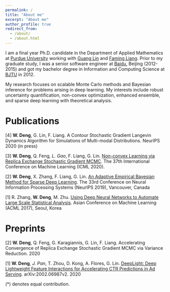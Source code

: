 ```yaml
---
permalink: /
title: "About me"
excerpt: "About me"
author_profile: true
redirect_from: 
  - /about/
  - /about.html
---
```


I am a final year Ph.D. candidate in the Department of Applied Mathematics at [Purdue University](https://www.purdue.edu/science/) working with [Guang Lin](https://www.math.purdue.edu/~lin491/) and [Faming Liang](https://www.stat.purdue.edu/~fmliang/). Prior to my graduate study, I was a senior software engineer at [Baidu](https://www.baidu.com/), Beijing (2012-2015) and got my bachelor degree in Information and Computing Science at [BJTU](https://www.bjtu.edu.cn/) in 2012.

My research focuses on scalable Monte Carlo methods and Bayesian inference for problems arising in deep learning. My interests include robust uncertainty quantification, non-convex optimization, enhanced ensemble, and sparse deep learning with theoretical analysis.




Publications
======


[4] **W. Deng**, G. Lin, F. Liang. A Contour Stochastic Gradient Langevin Dynamics Algorithm for Simulations of Multi-modal Distributions. NeurIPS 2020 (in press)


[3] **W. Deng**, Q. Feng<sup>*</sup>, L. Gao<sup>*</sup>, F. Liang, G. Lin. [Non-convex Learning via Replica Exchange Stochastic Gradient MCMC](https://arxiv.org/pdf/2008.05367.pdf). The 37th International Conference on Machine Learning (ICML 2020).


[2] **W. Deng**, X. Zhang, F. Liang, G. Lin. [An Adaptive Empirical Bayesian Method for Sparse Deep Learning](https://arxiv.org/pdf/1910.10791.pdf). The 33rd Conference on Neural Information Processing Systems (NeurIPS 2019), Vancouver, Canada

[1] R. Zhang, **W. Deng**, M. Zhu. [Using Deep Neural Networks to Automate Large Scale Statistical Analysis](https://arxiv.org/pdf/1708.03027.pdf). Asian Conference on Machine Learning (ACML 2017), Seoul, Korea

Preprints
======


[2] **W. Deng**, Q. Feng, G. Karagiannis, G. Lin, F. Liang. Accelerating Convergence of Replica Exchange Stochastic Gradient MCMC via Variance Reduction. 2020

[1] **W. Deng**<sup>*</sup>, J. Pan<sup>*</sup>, T. Zhou, D. Kong, A. Flores, G. Lin. [DeepLight: Deep Lightweight Feature Interactions for Accelerating CTR Predictions in Ad Serving](https://arxiv.org/pdf/2002.06987.pdf). arXiv:2002.06987v2. 2020

(*) denotes equal contribution.
